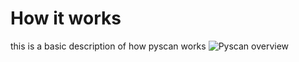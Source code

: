 # How it works

this is a basic description of how pyscan works
![Pyscan overview](/_static/Pyscan_overview_C1_diagram.png "Pyscan Overview Caption")